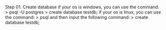 Step 01. Create database
    if your os is windows, you can use the command:
        > psql -U postgres
        > create database testdb;
    if your os is linux, you can use the command:
        > psql
    and then input the following command:
        > create database testdb;
  
